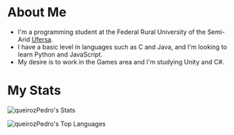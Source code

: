 <h1>About Me</h1>

<p>
  <ul>
    <li> I'm a programming student at the Federal Rural University of the Semi-Arid <a href="https://ufersa.edu.br/" target="_blank" rel="external">Ufersa</a>. </li>
    <li> I have a basic level in languages such as C and Java, and I'm looking to learn Python and JavaScript. </li>
    <li> My desire is to work in the Games area and I'm studying Unity and C#. </li>
  </ul>
</p>

<h1>My Stats</h1>

![queirozPedro's Stats](https://github-readme-stats.vercel.app/api?username=queirozPedro&theme=tokyonight&show_icons=true&hide_border=false&count_private=true)

![queirozPedro's Top Languages](https://github-readme-stats.vercel.app/api/top-langs/?username=queirozPedro&theme=tokyonight&show_icons=true&hide_border=false&layout=compact)

